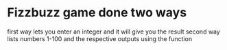 # Fizzbuzz game done two ways
first way lets you enter an integer and it will give you the result
second way lists numbers 1-100 and the respective outputs using the function
